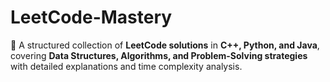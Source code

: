 # **LeetCode-Mastery**  

🚀 A structured collection of **LeetCode solutions** in **C++, Python, and Java**, covering **Data Structures, Algorithms, and Problem-Solving strategies** with detailed explanations and time complexity analysis.  

